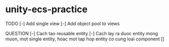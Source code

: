 # unity-ecs-practice

TODO
[-] Add single view 
[-] Add object pool to views

QUESTION
[-] Cach tao reusable entity
[-] Cach lay ra duoc entity mong muon, mot single entity, hoac mot tap hop entity co cung loai component
[]
